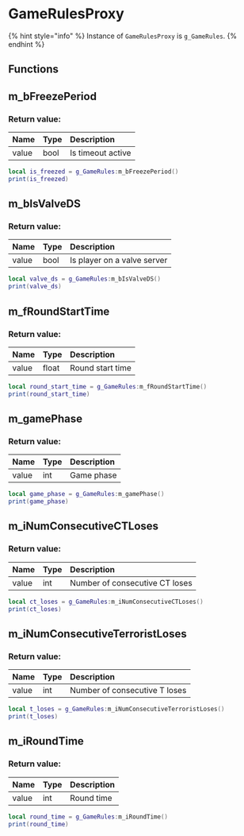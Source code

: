 # GameRulesProxy

{% hint style="info" %}
Instance of `GameRulesProxy` is `g_GameRules`.
{% endhint %}

## Functions

## m_bFreezePeriod

### Return value:
| Name | Type | Description |
| :--- | :--- | :--- |
| value | bool | Is timeout active |

```lua
local is_freezed = g_GameRules:m_bFreezePeriod()
print(is_freezed)
```

## m_bIsValveDS

### Return value:
| Name | Type | Description |
| :--- | :--- | :--- |
| value | bool | Is player on a valve server |

```lua
local valve_ds = g_GameRules:m_bIsValveDS()
print(valve_ds)
```

## m_fRoundStartTime

### Return value:
| Name | Type | Description |
| :--- | :--- | :--- |
| value | float | Round start time |

```lua
local round_start_time = g_GameRules:m_fRoundStartTime()
print(round_start_time)
```

## m_gamePhase

### Return value:
| Name | Type | Description |
| :--- | :--- | :--- |
| value | int | Game phase |

```lua
local game_phase = g_GameRules:m_gamePhase()
print(game_phase)
```

## m_iNumConsecutiveCTLoses

### Return value:
| Name | Type | Description |
| :--- | :--- | :--- |
| value | int | Number of consecutive CT loses |

```lua
local ct_loses = g_GameRules:m_iNumConsecutiveCTLoses()
print(ct_loses)
```

## m_iNumConsecutiveTerroristLoses

### Return value:
| Name | Type | Description |
| :--- | :--- | :--- |
| value | int | Number of consecutive T loses |

```lua
local t_loses = g_GameRules:m_iNumConsecutiveTerroristLoses()
print(t_loses)
```

## m_iRoundTime

### Return value:
| Name | Type | Description |
| :--- | :--- | :--- |
| value | int | Round time |

```lua
local round_time = g_GameRules:m_iRoundTime()
print(round_time)
```
